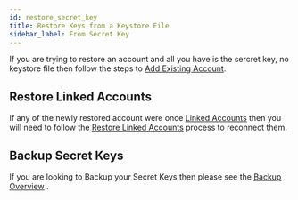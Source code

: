 ```yaml
---
id: restore_secret_key
title: Restore Keys from a Keystore File
sidebar_label: From Secret Key
---
```

 
If you are trying to restore an account and all you have is the sercret key, no keystore file then follow the steps to <u>[Add Existing Account](/docs/wallet/accounts_creation#existing-account)</u>.
   
## Restore Linked Accounts
If any of the newly restored account were once <u>[Linked Accounts](/docs/wallet/accounts_linked_overview)</u> then you will need to follow the <u>[Restore Linked Accounts](/docs/wallet/restore_linked_account)</u> process to reconnect them.

## Backup Secret Keys
If you are looking to Backup your Secret Keys then please see the <u>[Backup Overview](/docs/wallet/backup_overview)</u> .